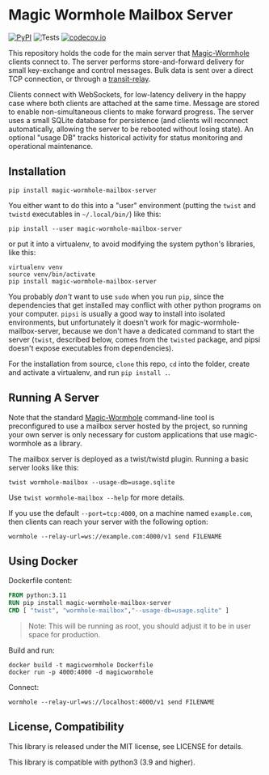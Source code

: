 # Magic Wormhole Mailbox Server
[![PyPI](http://img.shields.io/pypi/v/magic-wormhole-mailbox-server.svg)](https://pypi.python.org/pypi/magic-wormhole-mailbox-server)
![Tests](https://github.com/magic-wormhole/magic-wormhole-transit-relay/workflows/Tests/badge.svg)
[![codecov.io](https://codecov.io/github/magic-wormhole/magic-wormhole-transit-relay/coverage.svg?branch=master)](https://codecov.io/github/magic-wormhole/magic-wormhole-transit-relay?branch=master)

This repository holds the code for the main server that
[Magic-Wormhole](http://magic-wormhole.io) clients connect to. The server
performs store-and-forward delivery for small key-exchange and control
messages. Bulk data is sent over a direct TCP connection, or through a
[transit-relay](https://github.com/magic-wormhole/magic-wormhole-transit-relay).

Clients connect with WebSockets, for low-latency delivery in the happy case
where both clients are attached at the same time. Message are stored to
enable non-simultaneous clients to make forward progress. The server uses a
small SQLite database for persistence (and clients will reconnect
automatically, allowing the server to be rebooted without losing state). An
optional "usage DB" tracks historical activity for status monitoring and
operational maintenance.

## Installation

```
pip install magic-wormhole-mailbox-server
```

You either want to do this into a "user" environment (putting the ``twist``
and ``twistd`` executables in ``~/.local/bin/``) like this:

```
pip install --user magic-wormhole-mailbox-server
```

or put it into a virtualenv, to avoid modifying the system python's
libraries, like this:

```
virtualenv venv
source venv/bin/activate
pip install magic-wormhole-mailbox-server
```

You probably *don't* want to use ``sudo`` when you run ``pip``, since the
dependencies that get installed may conflict with other python programs on
your computer. ``pipsi`` is usually a good way to install into isolated
environments, but unfortunately it doesn't work for
magic-wormhole-mailbox-server, because we don't have a dedicated command to
start the server (``twist``, described below, comes from the ``twisted``
package, and pipsi doesn't expose executables from dependencies).

For the installation from source, ``clone`` this repo, ``cd`` into the folder,
create and activate a virtualenv, and run ``pip install .``.

## Running A Server

Note that the standard [Magic-Wormhole](http://magic-wormhole.io)
command-line tool is preconfigured to use a mailbox server hosted by the
project, so running your own server is only necessary for custom applications
that use magic-wormhole as a library.

The mailbox server is deployed as a twist/twistd plugin. Running a basic
server looks like this:

```
twist wormhole-mailbox --usage-db=usage.sqlite
```

Use ``twist wormhole-mailbox --help`` for more details.

If you use the default ``--port=tcp:4000``, on a machine named
``example.com``, then clients can reach your server with the following
option:

```
wormhole --relay-url=ws://example.com:4000/v1 send FILENAME
```

## Using Docker

Dockerfile content:
```dockerfile
FROM python:3.11
RUN pip install magic-wormhole-mailbox-server
CMD [ "twist", "wormhole-mailbox","--usage-db=usage.sqlite" ] 
```
> Note: This will be running as root, you should adjust it to be in user space for production.

Build and run:
```shell
docker build -t magicwormhole Dockerfile
docker run -p 4000:4000 -d magicwormhole
```

Connect:
```shell
wormhole --relay-url=ws://localhost:4000/v1 send FILENAME
```

## License, Compatibility

This library is released under the MIT license, see LICENSE for details.

This library is compatible with python3 (3.9 and higher).
